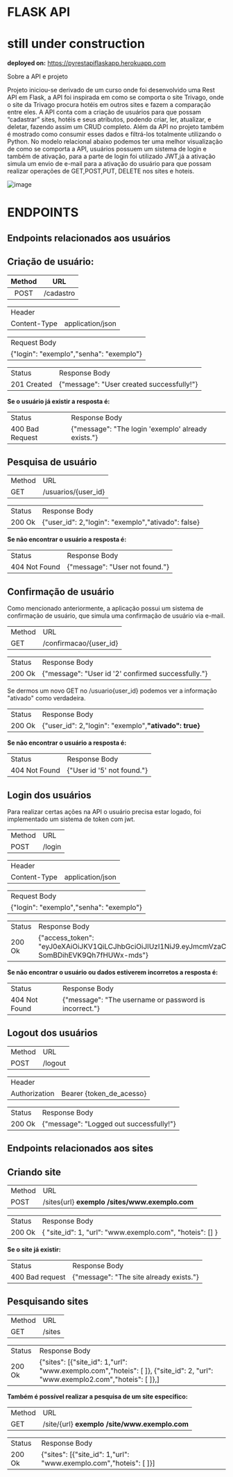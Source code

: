 # FLASK API
# still under construction

**deployed on:** https://pyrestapiflaskapp.herokuapp.com


Sobre a API e projeto

Projeto iniciou-se derivado de um curso onde foi desenvolvido uma Rest API em Flask, a API foi inspirada em como se comporta o site Trivago, onde o site da Trivago procura hotéis em outros sites e fazem a comparação entre eles. A API conta com a criação de usuários para que possam “cadastrar” sites, hotéis e seus atributos, podendo criar, ler, atualizar, e deletar, fazendo assim um CRUD completo. Além da API no projeto também é mostrado como consumir esses dados e filtrá-los totalmente utilizando o Python. No modelo relacional abaixo podemos ter uma melhor visualização de como se comporta a API, usuários possuem um sistema de login e também de ativação, para a parte de login foi utilizado JWT,já a ativação simula um envio de e-mail para a ativação do usuário para que possam realizar operações de GET,POST,PUT, DELETE  nos sites e hoteis.

![image](https://user-images.githubusercontent.com/97971018/157048123-e51337d5-be1e-4323-88ea-8fa7505e22da.png)


# ENDPOINTS

## Endpoints relacionados aos usuários

## Criação de usuário:
Method | URL 
:-------:|:----:
POST | /cadastro

<table>
  <tr>
    <td colspan="2"> Header </td>
  </tr>
  <tr>
    <td> Content-Type  </td>
    <td> application/json  </td>
  </tr>
</table>

<table>
  <tr>
    <td> Request Body </td>
  </tr>
  <tr>
    <td> {"login": "exemplo","senha": "exemplo"} </td>
  </tr>
</table>

<table>
  <tr>
    <td> Status </td>
    <td> Response Body </td>
  </tr>
  <tr>
    <td> 201 Created </td>
    <td> {"message": "User created successfully!"}</td>
  </tr>
</table>

**Se o usuário já existir a resposta é:**

<table>
  <tr>
    <td> Status </td>
    <td> Response Body </td>
  </tr>
  <tr>
    <td> 400 Bad Request </td>
    <td> {"message": "The login 'exemplo' already exists."}</td>
  </tr>
</table>

## Pesquisa de usuário

<table>
  <tr>
    <td> Method </td>
    <td> URL </td>
  </tr>
  <tr>
    <td> GET </td>
    <td> /usuarios/{user_id} </td>
  </tr>
</table>

<table>
  <tr>
    <td> Status </td>
    <td> Response Body </td>
  </tr>
  <tr>
    <td> 200 Ok </td>
    <td> {"user_id": 2,"login": "exemplo","ativado": false}</td>
  </tr>
</table>

**Se não encontrar o usuário a resposta é:**
<table>
  <tr>
    <td> Status </td>
    <td> Response Body </td>
  </tr>
  <tr>
    <td> 404 Not Found </td>
    <td> {"message": "User not found."}</td>
  </tr>
</table>

## Confirmação de usuário

Como mencionado anteriormente, a aplicação possui um sistema de confirmação de usuário, que simula uma confirmação de usuário via e-mail.

<table>
  <tr>
    <td> Method </td>
    <td> URL </td>
  </tr>
  <tr>
    <td> GET </td>
    <td> /confirmacao/{user_id} </td>
  </tr>
</table>

<table>
  <tr>
    <td> Status </td>
    <td> Response Body </td>
  </tr>
  <tr>
    <td> 200 Ok </td>
    <td> {"message": "User id '2' confirmed successfully."}</td>
  </tr>
</table>

Se dermos um novo GET no /usuario{user_id} podemos ver a informação "ativado" como verdadeira.

<table>
  <tr>
    <td> Status </td>
    <td> Response Body </td>
  </tr>
  <tr>
    <td> 200 Ok </td>
    <td> {"user_id": 2,"login": "exemplo",<b>"ativado": true}</b></td>
  </tr>
</table>

**Se não encontrar o usuário a resposta é:**
<table>
  <tr>
    <td> Status </td>
    <td> Response Body </td>
  </tr>
  <tr>
    <td> 404 Not Found </td>
    <td> {"User id '5' not found."}</td>
  </tr>
</table>

## Login dos usuários

Para realizar certas ações na API o usuário precisa estar logado, foi implementado um sistema de token com jwt.


<table>
  <tr>
    <td> Method </td>
    <td> URL </td>
  </tr>
  <tr>
    <td> POST </td>
    <td> /login </td>
  </tr>
</table>

<table>
  <tr>
    <td colspan="2"> Header </td>
  </tr>
  <tr>
    <td> Content-Type  </td>
    <td> application/json  </td>
  </tr>
</table>

<table>
  <tr>
    <td> Request Body </td>
  </tr>
  <tr>
    <td> {"login": "exemplo","senha": "exemplo"} </td>
  </tr>
</table>

<table>
  <tr>
    <td> Status </td>
    <td> Response Body </td>
  </tr>
  <tr>
    <td> 200 Ok </td>
    <td> {"access_token": "eyJ0eXAiOiJKV1QiLCJhbGciOiJIUzI1NiJ9.eyJmcmVzaCI6ZmFsc2UsImlhdCI6MTY0NjY2NTA0MCwianRpIjoiN2IzYmM0OTMtYWIxOS00MmFlLTlkMjctNTUyMjY3YjdmZTY5IiwidHlwZSI6ImFjY2VzcyIsInN1YiI6MSwibmJmIjoxNjQ2NjY1MDQwLCJleHAiOjE2NDY2NjU5NDB9.2yJJBVt9DZRje0wWZXg-SomBDihEVK9Qh7fHUWx-mds"}</b></td>
  </tr>
</table>

**Se não encontrar o usuário ou dados estiverem incorretos a resposta é:**
<table>
  <tr>
    <td> Status </td>
    <td> Response Body </td>
  </tr>
  <tr>
    <td> 404 Not Found </td>
    <td> {"message": "The username or password is incorrect."}</td>
  </tr>
</table>


## Logout dos usuários

<table>
  <tr>
    <td> Method </td>
    <td> URL </td>
  </tr>
  <tr>
    <td> POST </td>
    <td> /logout </td>
  </tr>
</table>

<table>
  <tr>
    <td colspan="2"> Header </td>
  </tr>
  <tr>
    <td> Authorization </td>
    <td> Bearer {token_de_acesso} </td>   
  </tr>
</table>
<table>
  <tr>
    <td> Status </td>
    <td> Response Body </td>
  </tr>
  <tr>
    <td> 200 Ok </td>
    <td>{"message": "Logged out successfully!"}</td>
  </tr>
</table>

 ## Endpoints relacionados aos sites
 
 ## Criando site
 
 <table>
  <tr>
    <td> Method </td>
    <td> URL</td>
  </tr>
  <tr>
    <td> POST </td>
    <td>/sites{url} <b> exemplo /sites/www.exemplo.com</b></td> 
  </tr>
</table>

<table>
  <tr>
    <td> Status </td>
    <td> Response Body </td>
  </tr>
  <tr>
    <td> 200 Ok </td>
    <td>
{
    "site_id": 1,
    "url": "www.exemplo.com",
    "hoteis": []
}
    </td>
  </tr>
</table>

**Se o site já existir:**

<table>
  <tr>
    <td> Status </td>
    <td> Response Body </td>
  </tr>
  <tr>
    <td> 400 Bad request </td>
    <td>{"message": "The site already exists."}</td>
  </tr>
</table>

## Pesquisando sites

<table>
  <tr>
    <td> Method </td>
    <td> URL </td>
  </tr>
  <tr>
    <td> GET </td>
    <td> /sites </td>
  </tr>
</table>

<table>
  <tr>
    <td> Status </td>
    <td> Response Body </td>
  </tr>
  <tr>
    <td> 200 Ok </td>
    <td>{"sites": [{"site_id": 1,"url": "www.exemplo.com","hoteis": [ ]}, {"site_id": 2, "url": "www.exemplo2.com","hoteis": [ ]},]</td>
  </tr>
</table>

**Também é possível realizar a pesquisa de um site especifico:**
<table>
  <tr>
    <td> Method </td>
    <td> URL </td>
  </tr>
  <tr>
    <td> GET </td>
    <td> /site/{url} <b>exemplo /site/www.exemplo.com</b> </td>
  </tr>
</table>

<table>
  <tr>
    <td> Status </td>
    <td> Response Body </td>
  </tr>
  <tr>
    <td> 200 Ok </td>
    <td>{"sites": [{"site_id": 1,"url": "www.exemplo.com","hoteis": [ ]}]</td>
  </tr>
</table>

